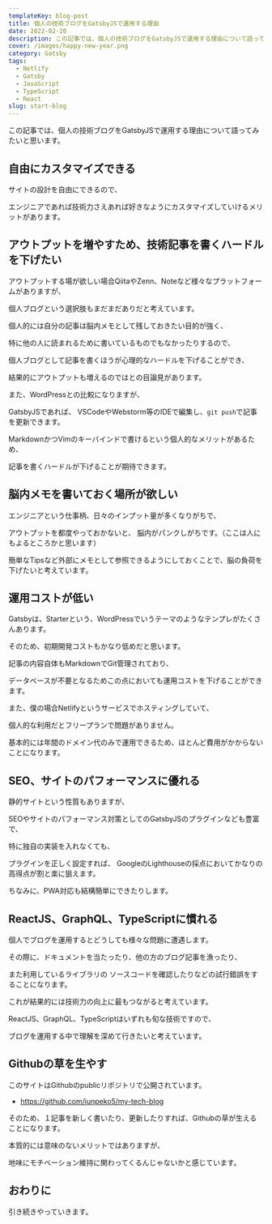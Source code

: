 ```yaml
---
templateKey: blog-post
title: 個人の技術ブログをGatsbyJSで運用する理由
date: 2022-02-20
description: この記事では、個人の技術ブログをGatsbyJSで運用する理由について語ってみたいと思います。
cover: /images/happy-new-year.png
category: Gatsby
tags:
  - Netlify
  - Gatsby
  - JavaScript
  - TypeScript
  - React
slug: start-blog
---
```


この記事では、個人の技術ブログをGatsbyJSで運用する理由について語ってみたいと思います。

## 自由にカスタマイズできる

サイトの設計を自由にできるので、

エンジニアであれば技術力さえあれば好きなようにカスタマイズしていけるメリットがあります。

## アウトプットを増やすため、技術記事を書くハードルを下げたい

アウトプットする場が欲しい場合QiitaやZenn、Noteなど様々なプラットフォームがありますが、

個人ブログという選択肢もまだまだありだと考えています。

個人的には自分の記事は脳内メモとして残しておきたい目的が強く、

特に他の人に読まれるために書いているものでもなかったりするので、

個人ブログとして記事を書くほうが心理的なハードルを下げることができ、

結果的にアウトプットも増えるのではとの目論見があります。

また、WordPressとの比較になりますが、

GatsbyJSであれば、 VSCodeやWebstorm等のIDEで編集し、`git push`で記事を更新できます。

MarkdownかつVimのキーバインドで書けるという個人的なメリットがあるため、

記事を書くハードルが下げることが期待できます。

## 脳内メモを書いておく場所が欲しい

エンジニアという仕事柄、日々のインプット量が多くなりがちで、

アウトプットを都度やっておかないと、 脳内がパンクしがちです。（ここは人にもよるところかと思います）

簡単なTipsなど外部にメモとして参照できるようにしておくことで、脳の負荷を下げたいと考えています。

## 運用コストが低い

Gatsbyは、Starterという、WordPressでいうテーマのようなテンプレがたくさんあります。

そのため、初期開発コストもかなり低めだと思います。

記事の内容自体もMarkdownでGit管理されており、

データベースが不要となるためこの点においても運用コストを下げることができます。

また、僕の場合Netlifyというサービスでホスティングしていて、

個人的な利用だとフリープランで問題がありません。

基本的には年間のドメイン代のみで運用できるため、ほとんど費用がかからないことになります。

## SEO、サイトのパフォーマンスに優れる

静的サイトという性質もありますが、

SEOやサイトのパフォーマンス対策としてのGatsbyJSのプラグインなども豊富で、

特に独自の実装を入れなくても、

プラグインを正しく設定すれば、 GoogleのLighthouseの採点においてかなりの高得点が割と楽に狙えます。

ちなみに、PWA対応も結構簡単にできたりします。

## ReactJS、GraphQL、TypeScriptに慣れる

個人でブログを運用するとどうしても様々な問題に遭遇します。

その際に、ドキュメントを当たったり、他の方のブログ記事を漁ったり、

また利用しているライブラリの ソースコードを確認したりなどの試行錯誤をすることになります。

これが結果的には技術力の向上に最もつながると考えています。

ReactJS、GraphQL、TypeScriptはいずれも旬な技術ですので、

ブログを運用する中で理解を深めて行きたいと考えています。

## Githubの草を生やす

このサイトはGithubのpublicリポジトリで公開されています。

- <https://github.com/junpeko5/my-tech-blog>

そのため、１記事を新しく書いたり、更新したりすれば、Githubの草が生えることになります。

本質的には意味のないメリットではありますが、

地味にモチベーション維持に関わってくるんじゃないかと感じています。

## おわりに

引き続きやっていきます。
